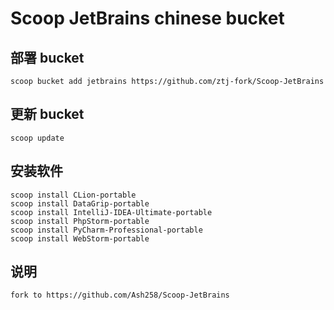 # Scoop JetBrains chinese bucket

## 部署 bucket
```
scoop bucket add jetbrains https://github.com/ztj-fork/Scoop-JetBrains
```

## 更新 bucket
```
scoop update
```

## 安装软件
```
scoop install CLion-portable
scoop install DataGrip-portable
scoop install IntelliJ-IDEA-Ultimate-portable
scoop install PhpStorm-portable
scoop install PyCharm-Professional-portable
scoop install WebStorm-portable
```

## 说明
```
fork to https://github.com/Ash258/Scoop-JetBrains
```

